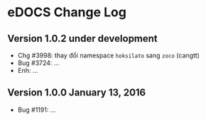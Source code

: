 eDOCS Change Log
================

Version 1.0.2 under development
-----------------------

- Chg #3998: thay đổi namespace `hoksilato` sang `zoco` (cangtt)
- Bug #3724: ...
- Enh: ...

Version 1.0.0 January 13, 2016
------------------------------
- Bug #1191: ...
